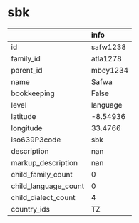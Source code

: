 # sbk
|                      | info     |
|:---------------------|:---------|
| id                   | safw1238 |
| family_id            | atla1278 |
| parent_id            | mbey1234 |
| name                 | Safwa    |
| bookkeeping          | False    |
| level                | language |
| latitude             | -8.54936 |
| longitude            | 33.4766  |
| iso639P3code         | sbk      |
| description          | nan      |
| markup_description   | nan      |
| child_family_count   | 0        |
| child_language_count | 0        |
| child_dialect_count  | 4        |
| country_ids          | TZ       |